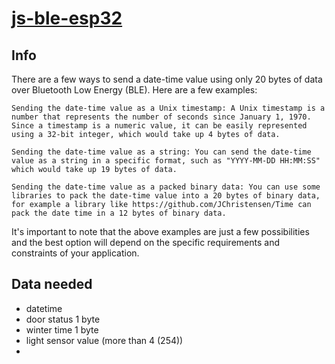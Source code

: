 # [js-ble-esp32](https://qypol342.github.io/js-ble-esp32/index2.html)


## Info
There are a few ways to send a date-time value using only 20 bytes of data over Bluetooth Low Energy (BLE). Here are a few examples:

    Sending the date-time value as a Unix timestamp: A Unix timestamp is a number that represents the number of seconds since January 1, 1970. Since a timestamp is a numeric value, it can be easily represented using a 32-bit integer, which would take up 4 bytes of data.

    Sending the date-time value as a string: You can send the date-time value as a string in a specific format, such as "YYYY-MM-DD HH:MM:SS" which would take up 19 bytes of data.

    Sending the date-time value as a packed binary data: You can use some libraries to pack the date-time value into a 20 bytes of binary data, for example a library like https://github.com/JChristensen/Time can pack the date time in a 12 bytes of binary data.

It's important to note that the above examples are just a few possibilities and the best option will depend on the specific requirements and constraints of your application.

## Data needed

- datetime
- door status 1 byte
- winter time 1 byte
- light sensor value (more than 4 (254))
- 